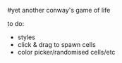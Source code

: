 #yet another conway's game of life

to do:
- styles
- click & drag to spawn cells
- color picker/randomised cells/etc
